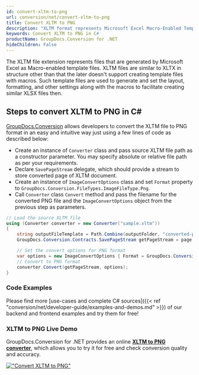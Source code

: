 ```yaml
---
id: convert-xltm-to-png
url: conversion/net/convert-xltm-to-png
title: Convert XLTM to PNG
description: "XLTM format represents Microsoft Excel Macro-Enabled Template with .xltm extension. Learn how to convert XLTM to PNG file programmatically in C# language using GroupDocs.Conversion for .NET library."
keywords: Convert XLTM to PNG in C#
productName: GroupDocs.Conversion for .NET
hideChildren: False
---
```


The XLTM file extension represents files that are generated by Microsoft Excel as Macro-enabled template files. XLTM files are similar to XLTX in structure other than that the later doesn't support creating template files with macros. Such template files are used to generate and set the layout, formatting, and other settings along with the macros to facilitate creating similar XLSX files then.

## Steps to convert XLTM to PNG in C#

[GroupDocs.Conversion](https://products.groupdocs.com/conversion/net) allows developers to convert the XLTM file to PNG format in an easy and intuitive way just using a few lines of code as described below:

* Create an instance of `Converter` class and pass source XLTM file path as a constructor parameter. You may specify absolute or relative file path as per your requirements. 
* Declare `SavePageStream` delegate, which should provide a stream to store converted page of XLTM document.
* Create an instance of `ImageConvertOptions` class and set `Format` property to `GroupDocs.Conversion.FileTypes.ImageFileType.Png`.
* Call `Converter` class `Convert` method and pass the filename for the converted PNG file and the `ImageConvertOptions` object from the previous step as parameters.

```csharp
// Load the source XLTM file
using (Converter converter = new Converter("sample.xltm"))
{
    string outputFileTemplate = Path.Combine(outputFolder, "converted-page-{0}.png");
    GroupDocs.Conversion.Contracts.SavePageStream getPageStream = page => new FileStream(string.Format(outputFileTemplate, page), FileMode.Create);

    // Set the convert options for PNG format
    var options = new ImageConvertOptions { Format = GroupDocs.Conversion.FileTypes.ImageFileType.Png };   
    // Convert to PNG format
    converter.Convert(getPageStream, options);
}
```

### Code Examples

Please find more [use-cases and complete C# sources]({{< ref "conversion/net/developer-guide/examples-and-demos.md" >}}) of our backend and frontend examples and try them for free!

### XLTM to PNG Live Demo

GroupDocs.Conversion for .NET provides an online [**XLTM to PNG converter**](https://products.groupdocs.app/conversion/xltm-to-png), which allows you to try it for free and check conversion quality and accuracy.

[!["Convert XLTM to PNG"](conversion/net/images/convert-to-png/convert-xltm-to-png.png)](https://products.groupdocs.app/conversion/xltm-to-png)